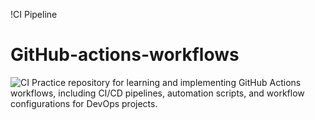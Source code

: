 !CI Pipeline

# GitHub-actions-workflows
![CI](https://github.com/jjwealth/GitHub-actions-workflows/actions/workflows/ci.yml/)
Practice repository for learning and implementing GitHub Actions workflows, including CI/CD pipelines, automation scripts, and workflow configurations for DevOps projects. 